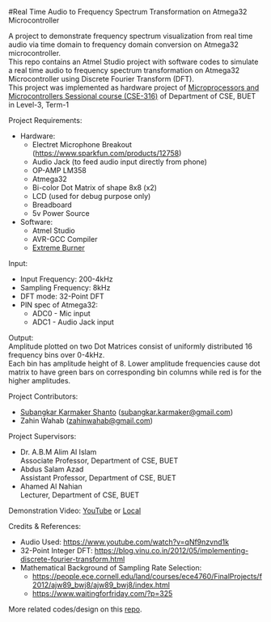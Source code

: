 #Real Time Audio to Frequency Spectrum Transformation on Atmega32 Microcontroller

A project to demonstrate frequency spectrum visualization from real time audio via time domain to frequency domain conversion on Atmega32 microcontroller.  
This repo contains an Atmel Studio project with software codes to simulate a real time audio to frequency spectrum transformation on Atmega32 Microcontroller using Discrete Fourier Transform (DFT).  
This project was implemented as hardware project of [Microprocessors and Microcontrollers Sessional course (CSE-316)](https://github.com/Subangkar/Microcontroller-CSE-316-BUET) of Department of CSE, BUET in Level-3, Term-1
  
Project Requirements:
- Hardware:
    - Electret Microphone Breakout (https://www.sparkfun.com/products/12758)
    - Audio Jack (to feed audio input directly from phone)
    - OP-AMP LM358
    - Atmega32
    - Bi-color Dot Matrix of shape 8x8 (x2)
    - LCD (used for debug purpose only)
    - Breadboard
    - 5v Power Source
- Software:
    - Atmel Studio
    - AVR-GCC Compiler
    - [Extreme Burner](https://extreme-burner-avr.software.informer.com/)
    
Input:  
- Input Frequency: 200-4kHz
- Sampling Frequency: 8kHz
- DFT mode: 32-Point DFT
- PIN spec of Atmega32:
    - ADC0 - Mic input
    - ADC1 - Audio Jack input
  
Output:  
Amplitude plotted on two Dot Matrices consist of uniformly distributed 16 frequency bins over 0-4kHz.  
Each bin has amplitude height of 8. Lower amplitude frequencies cause dot matrix to have green bars on corresponding bin columns while red is for the higher amplitudes.  
  
  
Project Contributors:
- [Subangkar Karmaker Shanto](https://github.com/Subangkar) (subangkar.karmaker@gmail.com)  
- Zahin Wahab (zahinwahab@gmail.com) 

Project Supervisors:
- Dr. A.B.M Alim Al Islam  
Associate Professor, Department of CSE, BUET
- Abdus Salam Azad  
Assistant Professor, Department of CSE, BUET  
- Ahamed Al Nahian  
Lecturer, Department of CSE, BUET
  
  
Demonstration Video: [YouTube](https://www.youtube.com/watch?v=k5cmo2vL5w4) or [Local](/Demonstration.mp4)
  
  
Credits & References:  
- Audio Used: https://www.youtube.com/watch?v=qNf9nzvnd1k
- 32-Point Integer DFT: https://blog.vinu.co.in/2012/05/implementing-discrete-fourier-transform.html
- Mathematical Background of Sampling Rate Selection:
    - https://people.ece.cornell.edu/land/courses/ece4760/FinalProjects/f2012/ajw89_bwj8/ajw89_bwj8/index.html
    - https://www.waitingforfriday.com/?p=325
    
More related codes/design on this [repo](https://github.com/Subangkar/Microcontroller-CSE-316-BUET/tree/master/AudioSpecViz).